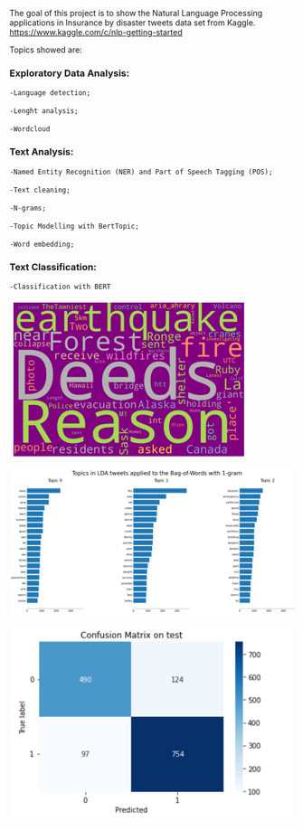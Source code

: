 The goal of this project is to show the Natural Language Processing applications in Insurance by disaster tweets data set from Kaggle. https://www.kaggle.com/c/nlp-getting-started 

Topics showed are:

### Exploratory Data Analysis:
  
    -Language detection;
  
    -Lenght analysis;
  
    -Wordcloud

### Text Analysis:
  
    -Named Entity Recognition (NER) and Part of Speech Tagging (POS);
  
    -Text cleaning;
    
    -N-grams;
  
    -Topic Modelling with BertTopic;
  
    -Word embedding;
 
### Text Classification:
  
    -Classification with BERT
  

![](images/wordcloud_.png)

![](images/lda.png)

![](images/confusion_matrix.png)
